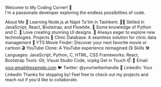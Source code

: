 Welcome to My Coding Corner! 🌟<br>
I'm a passionate developer exploring the endless possibilities of code.

About Me
🌱 Learning Node.js at Najot Ta'lim in Tashkent.
👨‍💻 Skilled in JavaScript, React, Bootstrap, and Flowbite.
🐍 Some knowledge of Python and C.
🎨 Love creating stunning UI designs.
🚀 Always eager to explore new technologies.
Projects 🚀
Clinic Database: A seamless solution for clinic data management 🏥
YTS Movie Finder: Discover your next favorite movie or cartoon 🎬
YouTube Clone: A YouTube experience reimagined 📺
Skills 🛠️
Languages: JavaScript, Python, C, HTML, CSS
Frameworks: React, Bootstrap
Tools: Git, Visual Studio Code, vcpkg
Get in Touch 📫
📧 Email: your.email@example.com
🐦 Twitter: @yourtwitterhandle
💼 LinkedIn: Your LinkedIn
Thanks for stopping by! Feel free to check out my projects and reach out if you'd like to collaborate.
